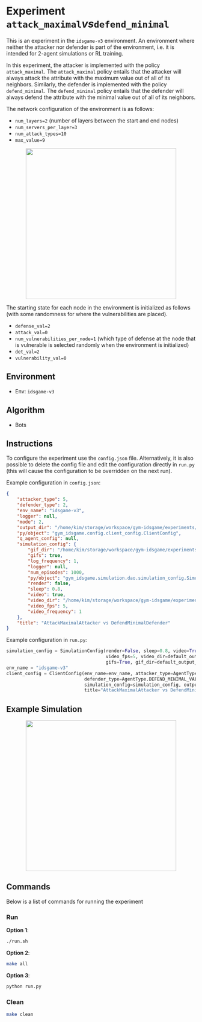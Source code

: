 # Experiment `attack_maximal`_vs_`defend_minimal`

This is an experiment in the `idsgame-v3` environment. 
An environment where neither the attacker nor defender is part of the environment, i.e.
it is intended for 2-agent simulations or RL training.

In this experiment, the attacker is implemented with the policy `attack_maximal`.
The `attack_maximal` policy entails that the attacker will always attack the attribute with
the maximum value out of all of its neighbors. Similarly, the defender is implemented with the
policy `defend_minimal`. The `defend_minimal` policy entails that the defender will always
defend the attribute with the minimal value out of all of its neighbors.

The network configuration of the environment is as follows:

- `num_layers=2` (number of layers between the start and end nodes)
- `num_servers_per_layer=3`
- `num_attack_types=10`
- `max_value=9`

<p align="center">
<img src="docs/env.png" width="400">
</p>

The starting state for each node in the environment is initialized as follows (with some randomness for where the vulnerabilities are placed).

- `defense_val=2`
- `attack_val=0`
- `num_vulnerabilities_per_node=1` (which type of defense at the node that is vulnerable is selected randomly when the environment is initialized)
- `det_val=2`
- `vulnerability_val=0`

## Environment 

- Env: `idsgame-v3`

## Algorithm

- Bots
 
## Instructions 

To configure the experiment use the `config.json` file. Alternatively, 
it is also possible to delete the config file and edit the configuration directly in
`run.py` (this will cause the configuration to be overridden on the next run). 

Example configuration in `config.json`:

```json
{
    "attacker_type": 5,
    "defender_type": 2,
    "env_name": "idsgame-v3",
    "logger": null,
    "mode": 2,
    "output_dir": "/home/kim/storage/workspace/gym-idsgame/experiments/simulations/v3/attack_maximal_vs_defend_minimal",
    "py/object": "gym_idsgame.config.client_config.ClientConfig",
    "q_agent_config": null,
    "simulation_config": {
        "gif_dir": "/home/kim/storage/workspace/gym-idsgame/experiments/simulations/v3/attack_maximal_vs_defend_minimal/gifs",
        "gifs": true,
        "log_frequency": 1,
        "logger": null,
        "num_episodes": 1000,
        "py/object": "gym_idsgame.simulation.dao.simulation_config.SimulationConfig",
        "render": false,
        "sleep": 0.8,
        "video": true,
        "video_dir": "/home/kim/storage/workspace/gym-idsgame/experiments/simulations/v3/attack_maximal_vs_defend_minimal/videos",
        "video_fps": 5,
        "video_frequency": 1
    },
    "title": "AttackMaximalAttacker vs DefendMinimalDefender"
}
```

Example configuration in `run.py`:

```python
simulation_config = SimulationConfig(render=False, sleep=0.8, video=True, log_frequency=1,
                                     video_fps=5, video_dir=default_output_dir() + "/videos", num_episodes=1000,
                                     gifs=True, gif_dir=default_output_dir() + "/gifs", video_frequency = 1)
env_name = "idsgame-v3"
client_config = ClientConfig(env_name=env_name, attacker_type=AgentType.ATTACK_MAXIMAL_VALUE.value,
                             defender_type=AgentType.DEFEND_MINIMAL_VALUE.value, mode=RunnerMode.SIMULATE.value,
                             simulation_config=simulation_config, output_dir=default_output_dir(),
                             title="AttackMaximalAttacker vs DefendMinimalDefender")
```

## Example Simulation

<p align="center">
<img src="./docs/simulation.gif" width="400">
</p>

## Commands

Below is a list of commands for running the experiment

### Run

**Option 1**:
```bash
./run.sh
```

**Option 2**:
```bash
make all
```

**Option 3**:
```bash
python run.py
```

### Clean

```bash
make clean
```